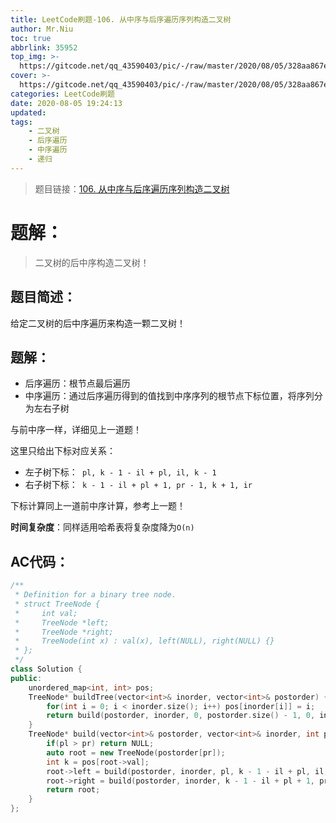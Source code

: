 ```yaml
---
title: LeetCode刷题-106. 从中序与后序遍历序列构造二叉树
author: Mr.Niu
toc: true
abbrlink: 35952
top_img: >-
  https://gitcode.net/qq_43590403/pic/-/raw/master/2020/08/05/328aa867ea9dc1132ebad8f8b1e010f1.png
cover: >-
  https://gitcode.net/qq_43590403/pic/-/raw/master/2020/08/05/328aa867ea9dc1132ebad8f8b1e010f1.png
categories: LeetCode刷题
date: 2020-08-05 19:24:13
updated:
tags:
	- 二叉树
	- 后序遍历
	- 中序遍历
	- 递归
---
```








> 题目链接：[106. 从中序与后序遍历序列构造二叉树]( https://leetcode-cn.com/problems/construct-binary-tree-from-inorder-and-postorder-traversal/)



# 题解：



> 二叉树的后中序构造二叉树！



## 题目简述：

给定二叉树的后中序遍历来构造一颗二叉树！

## 题解：



- 后序遍历：根节点最后遍历
- 中序遍历：通过后序遍历得到的值找到中序序列的根节点下标位置，将序列分为左右子树

与前中序一样，详细见上一道题！

这里只给出下标对应关系：

- 左子树下标：` pl, k - 1 - il + pl, il, k - 1`
- 右子树下标：` k - 1 - il + pl + 1, pr - 1, k + 1, ir`



下标计算同上一道前中序计算，参考上一题！





**时间复杂度**：同样适用哈希表将复杂度降为`O(n)`

## AC代码：



```c++
/**
 * Definition for a binary tree node.
 * struct TreeNode {
 *     int val;
 *     TreeNode *left;
 *     TreeNode *right;
 *     TreeNode(int x) : val(x), left(NULL), right(NULL) {}
 * };
 */
class Solution {
public:
    unordered_map<int, int> pos;
    TreeNode* buildTree(vector<int>& inorder, vector<int>& postorder) {
        for(int i = 0; i < inorder.size(); i++) pos[inorder[i]] = i;
        return build(postorder, inorder, 0, postorder.size() - 1, 0, inorder.size() - 1); 
    }
    TreeNode* build(vector<int>& postorder, vector<int>& inorder, int pl, int pr, int il, int ir){
        if(pl > pr) return NULL;
        auto root = new TreeNode(postorder[pr]);
        int k = pos[root->val];
        root->left = build(postorder, inorder, pl, k - 1 - il + pl, il, k - 1);
        root->right = build(postorder, inorder, k - 1 - il + pl + 1, pr - 1, k + 1, ir);
        return root;
    }
};
```



